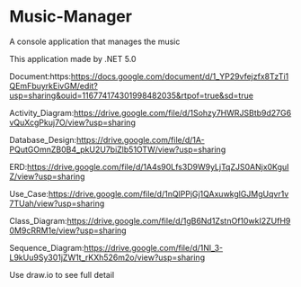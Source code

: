 # Music-Manager
A console application that manages the music

This application made by .NET 5.0

Document:https:https://docs.google.com/document/d/1_YP29vfejzfx8TzTi1QEmFbuyrkEivGM/edit?usp=sharing&ouid=116774174301998482035&rtpof=true&sd=true

Activity_Diagram:https://drive.google.com/file/d/1Sohzy7HWRJSBtb9d27G6vQuXcgPkuj7O/view?usp=sharing

Database_Design:https://drive.google.com/file/d/1A-PQutGOmnZB0B4_pkU2U7biZlb51OTW/view?usp=sharing

ERD:https://drive.google.com/file/d/1A4s90Lfs3D9W9yLjTqZJS0ANjx0KguIZ/view?usp=sharing

Use_Case:https://drive.google.com/file/d/1nQlPPjGj1QAxuwkglGJMgUqvr1v7TUah/view?usp=sharing

Class_Diagram:https://drive.google.com/file/d/1gB6Nd1ZstnOf10wkI2ZUfH90M9cRRM1e/view?usp=sharing

Sequence_Diagram:https://drive.google.com/file/d/1Nl_3-L9kUu9Sy301jZW1t_rKXh526m2o/view?usp=sharing

Use draw.io to see full detail


